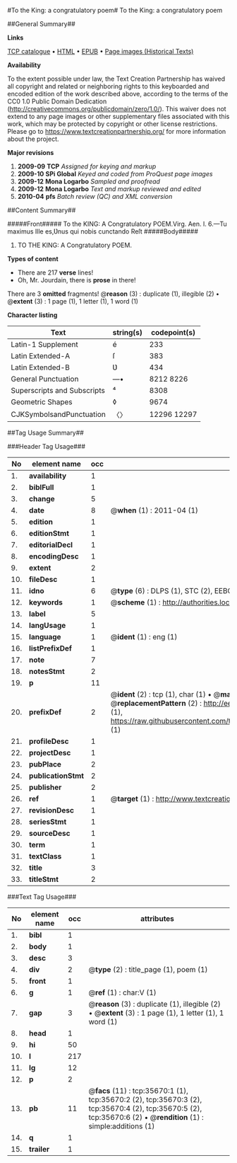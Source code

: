 #To the King: a congratulatory poem#
To the King: a congratulatory poem

##General Summary##

**Links**

[TCP catalogue](http://www.ota.ox.ac.uk/tcp/)  • 
[HTML](http://tei.it.ox.ac.uk/tcp/Texts-HTML/free/A62/A62743.html)  • 
[EPUB](http://tei.it.ox.ac.uk/tcp/Texts-EPUB/free/A62/A62743.epub) • 
[Page images (Historical Texts)](https://historicaltexts.jisc.ac.uk/eebo-99831207e)

**Availability**

To the extent possible under law, the Text Creation Partnership has waived all copyright and related or neighboring rights to this keyboarded and encoded edition of the work described above, according to the terms of the CC0 1.0 Public Domain Dedication (http://creativecommons.org/publicdomain/zero/1.0/). This waiver does not extend to any page images or other supplementary files associated with this work, which may be protected by copyright or other license restrictions. Please go to https://www.textcreationpartnership.org/ for more information about the project.

**Major revisions**

1. __2009-09__ __TCP__ *Assigned for keying and markup*
1. __2009-10__ __SPi Global__ *Keyed and coded from ProQuest page images*
1. __2009-12__ __Mona Logarbo__ *Sampled and proofread*
1. __2009-12__ __Mona Logarbo__ *Text and markup reviewed and edited*
1. __2010-04__ __pfs__ *Batch review (QC) and XML conversion*

##Content Summary##

#####Front#####
To the KING: A Congratulatory POEM.Virg. Aen. l. 6.—Tu maximus Ille es,Ʋnus qui nobis cunctando Reſt
#####Body#####

1. TO THE KING: A Congratulatory POEM.

**Types of content**

  * There are 217 **verse** lines!
  * Oh, Mr. Jourdain, there is **prose** in there!

There are 3 **omitted** fragments! 
 @__reason__ (3) : duplicate (1), illegible (2)  •  @__extent__ (3) : 1 page (1), 1 letter (1), 1 word (1)

**Character listing**


|Text|string(s)|codepoint(s)|
|---|---|---|
|Latin-1 Supplement|é|233|
|Latin Extended-A|ſ|383|
|Latin Extended-B|Ʋ|434|
|General Punctuation|—•|8212 8226|
|Superscripts             and Subscripts|⁴|8308|
|Geometric Shapes|◊|9674|
|CJKSymbolsandPunctuation|〈〉|12296 12297|

##Tag Usage Summary##

###Header Tag Usage###

|No|element name|occ|attributes|
|---|---|---|---|
|1.|__availability__|1||
|2.|__biblFull__|1||
|3.|__change__|5||
|4.|__date__|8| @__when__ (1) : 2011-04 (1)|
|5.|__edition__|1||
|6.|__editionStmt__|1||
|7.|__editorialDecl__|1||
|8.|__encodingDesc__|1||
|9.|__extent__|2||
|10.|__fileDesc__|1||
|11.|__idno__|6| @__type__ (6) : DLPS (1), STC (2), EEBO-CITATION (1), PROQUEST (1), VID (1)|
|12.|__keywords__|1| @__scheme__ (1) : http://authorities.loc.gov/ (1)|
|13.|__label__|5||
|14.|__langUsage__|1||
|15.|__language__|1| @__ident__ (1) : eng (1)|
|16.|__listPrefixDef__|1||
|17.|__note__|7||
|18.|__notesStmt__|2||
|19.|__p__|11||
|20.|__prefixDef__|2| @__ident__ (2) : tcp (1), char (1)  •  @__matchPattern__ (2) : ([0-9\-]+):([0-9IVX]+) (1), (.+) (1)  •  @__replacementPattern__ (2) : http://eebo.chadwyck.com/downloadtiff?vid=$1&page=$2 (1), https://raw.githubusercontent.com/textcreationpartnership/Texts/master/tcpchars.xml#$1 (1)|
|21.|__profileDesc__|1||
|22.|__projectDesc__|1||
|23.|__pubPlace__|2||
|24.|__publicationStmt__|2||
|25.|__publisher__|2||
|26.|__ref__|1| @__target__ (1) : http://www.textcreationpartnership.org/docs/. (1)|
|27.|__revisionDesc__|1||
|28.|__seriesStmt__|1||
|29.|__sourceDesc__|1||
|30.|__term__|1||
|31.|__textClass__|1||
|32.|__title__|3||
|33.|__titleStmt__|2||


###Text Tag Usage###

|No|element name|occ|attributes|
|---|---|---|---|
|1.|__bibl__|1||
|2.|__body__|1||
|3.|__desc__|3||
|4.|__div__|2| @__type__ (2) : title_page (1), poem (1)|
|5.|__front__|1||
|6.|__g__|1| @__ref__ (1) : char:V (1)|
|7.|__gap__|3| @__reason__ (3) : duplicate (1), illegible (2)  •  @__extent__ (3) : 1 page (1), 1 letter (1), 1 word (1)|
|8.|__head__|1||
|9.|__hi__|50||
|10.|__l__|217||
|11.|__lg__|12||
|12.|__p__|2||
|13.|__pb__|11| @__facs__ (11) : tcp:35670:1 (1), tcp:35670:2 (2), tcp:35670:3 (2), tcp:35670:4 (2), tcp:35670:5 (2), tcp:35670:6 (2)  •  @__rendition__ (1) : simple:additions (1)|
|14.|__q__|1||
|15.|__trailer__|1||
